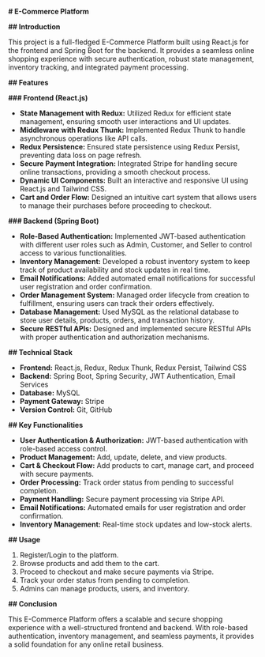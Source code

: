 **# E-Commerce Platform**

**## Introduction**

This project is a full-fledged E-Commerce Platform built using React.js for the frontend and Spring Boot for the backend. It provides a seamless online shopping experience with secure authentication, robust state management, inventory tracking, and integrated payment processing.

**## Features**

**### Frontend (React.js)**

- **State Management with Redux:** Utilized Redux for efficient state management, ensuring smooth user interactions and UI updates.
- **Middleware with Redux Thunk:** Implemented Redux Thunk to handle asynchronous operations like API calls.
- **Redux Persistence:** Ensured state persistence using Redux Persist, preventing data loss on page refresh.
- **Secure Payment Integration:** Integrated Stripe for handling secure online transactions, providing a smooth checkout process.
- **Dynamic UI Components:** Built an interactive and responsive UI using React.js and Tailwind CSS.
- **Cart and Order Flow:** Designed an intuitive cart system that allows users to manage their purchases before proceeding to checkout.

**### Backend (Spring Boot)**

- **Role-Based Authentication:** Implemented JWT-based authentication with different user roles such as Admin, Customer, and Seller to control access to various functionalities.
- **Inventory Management:** Developed a robust inventory system to keep track of product availability and stock updates in real time.
- **Email Notifications:** Added automated email notifications for successful user registration and order confirmation.
- **Order Management System:** Managed order lifecycle from creation to fulfillment, ensuring users can track their orders effectively.
- **Database Management:** Used MySQL as the relational database to store user details, products, orders, and transaction history.
- **Secure RESTful APIs:** Designed and implemented secure RESTful APIs with proper authentication and authorization mechanisms.

**## Technical Stack**

- **Frontend:** React.js, Redux, Redux Thunk, Redux Persist, Tailwind CSS
- **Backend:** Spring Boot, Spring Security, JWT Authentication, Email Services
- **Database:** MySQL
- **Payment Gateway:** Stripe
- **Version Control:** Git, GitHub

**## Key Functionalities**

- **User Authentication & Authorization:** JWT-based authentication with role-based access control.
- **Product Management:** Add, update, delete, and view products.
- **Cart & Checkout Flow:** Add products to cart, manage cart, and proceed with secure payments.
- **Order Processing:** Track order status from pending to successful completion.
- **Payment Handling:** Secure payment processing via Stripe API.
- **Email Notifications:** Automated emails for user registration and order confirmation.
- **Inventory Management:** Real-time stock updates and low-stock alerts.


**## Usage**

1. Register/Login to the platform.
2. Browse products and add them to the cart.
3. Proceed to checkout and make secure payments via Stripe.
4. Track your order status from pending to completion.
5. Admins can manage products, users, and inventory.

**## Conclusion**

This E-Commerce Platform offers a scalable and secure shopping experience with a well-structured frontend and backend. With role-based authentication, inventory management, and seamless payments, it provides a solid foundation for any online retail business.
